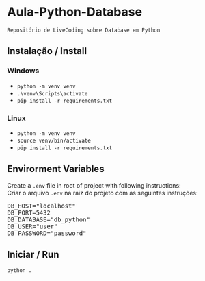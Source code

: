 # Aula-Python-Database
    Repositório de LiveCoding sobre Database em Python
 
## Instalação / Install
### Windows
<ul>
<li><code>python -m venv venv</code></li>
<li><code>.\venv\Scripts\activate</code></li>
<li><code>pip install -r requirements.txt</code></li>
</ul>

### Linux
<ul>
<li><code>python -m venv venv</code></li>
<li><code>source venv/bin/activate</code></li>
<li><code>pip install -r requirements.txt</code></li>
</ul>

## Envirorment Variables
Create a <code>.env</code> file in root of project with following instructions:<br/>
Criar o arquivo <code>.env</code> na raiz do projeto com as seguintes instruções:
<pre>
DB_HOST="localhost"
DB_PORT=5432
DB_DATABASE="db_python"
DB_USER="user"
DB_PASSWORD="password"
</pre>

## Iniciar / Run
<code>python .</code>
